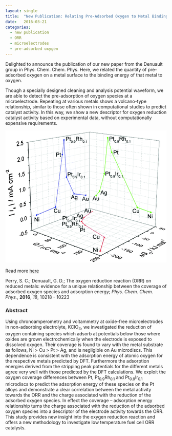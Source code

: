 ```yaml
---
layout: single
title:  "New Publication: Relating Pre-Adsorbed Oxygen to Metal Binding Energy"
date:   2016-03-21
categories: 
  - new publication
  - ORR
  - microelectrodes
  - pre-adsorbed oxygen
---
```


Delighted to announce the publication of our new paper from the Denuault group in Phys. Chem. Chem. Phys. Here, we related the quantity of pre-adsorbed oxygen on a metal surface to the binding energy of that metal to oxygen. 

Though a specially designed cleaning and analysis potential waveform, we are able to detect the pre-adsorption of oxygen species at a microelectrode. Repeating at various metals shows a volcano-type relationship, similar to those often shown in computational studies to predict catalyst activity. In this way, we show a new descriptor for oxygen reduction catalyst activity based on experimental data, without computationally expensive requirements.

![Perry et al, *PhysChemChemPhys*, **2016**, *18*, 10218](/images_posts/2016-03-21/ORR.png)

Read more [here](https://doi.org/10.1039/C6CP00106H)

Perry, S. C.; Denuault, G. D.; The oxygen reduction reaction (ORR) on reduced metals: evidence for a unique relationship between the coverage of adsorbed oxygen species and adsorption energy; *Phys. Chem. Chem. Phys.*, **2016**, *18*, 10218 - 10223

### Abstract

Using chronoamperometry and voltammetry at oxide-free microelectrodes in non-adsorbing electrolyte, KClO<sub>4</sub>, we investigated the reduction of oxygen containing species which adsorb at potentials below those where oxides are grown electrochemically when the electrode is exposed to dissolved oxygen. Their coverage is found to vary with the metal substrate as follows, Ni > Cu > Pt > Ag, and is negligible on Au microdiscs. This dependence is consistent with the adsorption energy of atomic oxygen for the respective metals predicted by DFT. Furthermore the adsorption energies derived from the stripping peak potentials for the different metals agree very well with those predicted by the DFT calculations. We exploit the oxygen coverage differences between Pt, Pt<sub>0.9</sub>Rh<sub>0.1</sub> and Pt<sub>0.9</sub>Ir<sub>0.1</sub> microdiscs to predict the adsorption energy of these species on the Pt alloys and demonstrate a clear correlation between the metal activity towards the ORR and the charge associated with the reduction of the adsorbed oxygen species. In effect the coverage – adsorption energy relationship turns the charge associated with the reduction of the adsorbed oxygen species into a descriptor of the electrode activity towards the ORR. This study provides new insight into the oxygen reduction reaction and offers a new methodology to investigate low temperature fuel cell ORR catalysts.